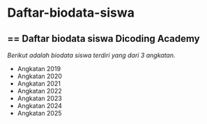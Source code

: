 # Daftar-biodata-siswa
==
Daftar biodata siswa Dicoding Academy
--
*Berikut adalah biodata siswa terdiri yang dari 3 angkatan.*
- Angkatan 2019
- Angkatan 2020
- Angkatan 2021
- Angkatan 2022
- Angkatan 2023
- Angkatan 2024
- Angkatan 2025
